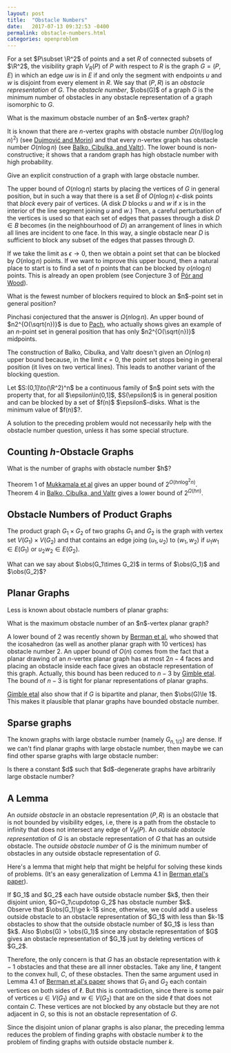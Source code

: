 ```yaml
---
layout: post
title:  "Obstacle Numbers"
date:   2017-07-13 09:32:53 -0400
permalink: obstacle-numbers.html
categories: openproblem
---
```

$\DeclareMathOperator{\obs}{obs}\newcommand{\R}{\mathbb{R}}\DeclareMathOperator{\cupdotop}{\dot{\cup}}$For a set $P\subset \R^2$ of points and a set $R$ of connected subsets of $\R^2$, the visibility graph $V_R(P)$ of $P$ with respect to $R$ is the graph $G=(P,E)$ in which an edge $uw$ is in $E$ if and only the segment with endpoints $u$ and $w$ is disjoint from every element in $R$.  We say that $(P,R)$ is an *obstacle representation* of $G$.  The *obstacle number*, $\obs(G)$ of a graph $G$ is the minimum number of obstacles in any obstacle representation of a graph isomorphic to $G$.

<div class="problem">
  What is the maximum obstacle number of an $n$-vertex graph?
</div>

It is known that there are $n$-vertex graphs with obstacle number $\Omega(n/(\log\log n)^2)$ (see [Dujmović and Morin][dujmovic-morin]) and that every $n$-vertex graph has obstacle number $O(n\log n)$ (see [Balko, Cibulka, and Valtr][balko-cibulka-valtr]).
The lower bound is non-constructive; it shows that a random graph has high obstacle number with high probability.

<div class="problem">
  Give an explicit construction of a graph with large obstacle number.
</div>

The upper bound of $O(n\log n)$ starts by placing the vertices of $G$ in general position, but in such a way that there is a set $B$ of $O(n\log n)$ $\epsilon$-disk points that *block* every pair of vertices. (A disk $D$ blocks $u$ and $w$ if $x$ is in the interior of the line segment joining $u$ and $w$.)  Then, a careful perturbation of the vertices is used so that each set of edges that passes through a disk $D\in B$ becomes (in the neighbourhood of $D$) an arrangement of lines in which all lines are incident to one face.  In this way, a single obstacle near $D$ is sufficient to block any subset of the edges that passes through $D$.

If we take the limit as $\epsilon\rightarrow 0$, then we obtain
a point set that can be blocked by $O(n\log n)$ points. If we want to improve this upper bound, then a natural place to start is to find a set of $n$ points that can be blocked by $o(n\log n)$ points.  This is already an open problem (see Conjecture 3 of [Pór and Wood][por-wood]).

<div class="problem">
  What is the fewest number of blockers required to block an $n$-point set in general position?
</div>

Pinchasi conjectured that the answer is $\Omega(n\log n)$.  An upper bound of $n2^{O(\sqrt{n})}$ is due to [Pach][pach], who actually shows gives an example of an $n$-point set in general position that has only $n2^{O(\sqrt{n})}$ midpoints.

The construction of Balko, Cibulka, and Valtr doesn't given an $O(n\log n)$ upper bound because, in the limit $\epsilon=0$, the point set stops being in general position (it lives on two vertical lines).  This leads to another variant of the blocking question.  

<div class="problem">
  Let $S:(0,1]\to(\R^2)^n$ be a continuous family of $n$ point sets with the property that, for all $\epsilon\in(0,1]$, $S(\epsilon)$ is in general position and can be blocked by a set of $f(n)$ $\epsilon$-disks.  What is the minimum value of $f(n)$?.
</div>

A solution to the preceding problem would not necessarily help with the obstacle number question, unless it has some special structure.


## Counting $h$-Obstacle Graphs

<div class="problem">
  What is the number of graphs with obstacle number $h$?
</div>

Theorem 1 of [Mukkamala et al][mukkamala-etal] gives an upper bound of $2^{O(hn\log^2 n)}$.  Theorem 4 in [Balko, Cibulka, and Valtr][balko-cibulka-valtr] gives a lower bound of $2^{\Omega(hn)}$.

## Obstacle Numbers of Product Graphs

The product graph $G_1\times G_2$ of two graphs $G_1$ and $G_2$ is the graph with vertex set $V(G_1)\times V(G_2)$ and that contains an edge joing $(u_1,u_2)$ to $(w_1,w_2)$ if
$u_1w_1\in E(G_1)$ or $u_2w_2\in E(G_2)$.

<div class="problem">
  What can we say about $\obs(G_1\times G_2)$ in terms of $\obs(G_1)$ and $\obs(G_2)$?
</div>

## Planar Graphs

Less is known about obstacle numbers of planar graphs:

<div class="problem">
  What is the maximum obstacle number of an $n$-vertex planar graph?
</div>

A lower bound of 2 was recently shown by [Berman et al][berman-etal], who showed that the icosahedron (as well as another planar graph with 10 vertices) has obstacle number 2.  An upper bound of $O(n)$ comes from the fact that a planar drawing of an $n$-vertex planar graph has at most $2n-4$ faces and placing an obstacle inside each face gives an obstacle representation of this graph.  Actually, this bound has been reduced to $n-3$ by [Gimble etal][gimble-etal].  The bound of $n-3$ is tight for planar representations of planar graphs.

[Gimble etal][gimble-etal] also show that if $G$ is bipartite and planar, then $\obs(G)\le 1$.  This makes it plausible that planar graphs have bounded obstacle number.

## Sparse graphs

The known graphs with large obstacle number (namely $G_{n,1/2}$) are dense. If we can't find planar graphs with large obstacle number, then maybe we can find other sparse graphs with large obstacle number:

<div class="problem">
  Is there a constant $d$ such that $d$-degenerate graphs have arbitrarily large obstacle number?
</div>


## A Lemma

An *outside obstacle* in an obstacle representation $(P,R)$ is an obstacle that is not bounded by visibility edges, i.e, there is a path from the obstacle to infinity that does not intersect any edge of $V_R(P)$. An *outside obstacle representation* of $G$ is an obstacle representation of $G$ that has an outside obstacle.  The *outside obstacle number* of $G$ is the minimum number of obstacles in any outside obstacle representation of $G$.

Here's a lemma that might help that might be helpful for solving these kinds of problems. (It's an easy generalization of Lemma 4.1
in [Berman etal's paper][berman-etal]).

<div class="lemma">
  If $G_1$ and $G_2$ each have outside obstacle number $k$, then their disjoint
  union, $G=G_1\cupdotop G_2$ has obstacle number $k$.
</div>

<div class="proof" markdown="1">
Observe that $\obs(G_1)\ge k-1$ since, otherwise, we could add a useless outside obstacle to an obstacle representation of $G_1$ with less than $k-1$ obstacles to show that the outside obstacle number of $G_1$ is less than $k$. Also $\obs(G) > \obs(G_1)$ since any obstacle representation of $G$ gives an obstacle representation of $G_1$ just by deleting vertices of $G_2$.

Therefore, the only concern is that $G$ has an obstacle representation with $k-1$ obstacles and that these are all inner obstacles. Take any line, $\ell$ tangent to the convex hull, $C$, of these obstacles.  Then the same argument used in Lemma 4.1 of [Berman et al's paper][berman-etal] shows that $G_1$ and $G_2$ each contain vertices on both sides of $\ell$.  But this is contradiction, since there is some pair of vertices $u\in V(G_1)$ and $w\in V(G_2)$ that are on the side $\ell$ that does not contain $C$.  These vertices are not blocked by any obstacle but they are not adjacent in $G$, so this is not an obstacle representation of $G$.
</div>

Since the disjoint union of planar graphs is also planar, the preceding lemma reduces the problem of finding graphs with obstacle number $k$ to the problem of finding graphs with outside obstacle number $k$.

[dujmovic-morin]: http://www.combinatorics.org/ojs/index.php/eljc/article/view/v22i3p1
[balko-cibulka-valtr]: https://arxiv.org/abs/1610.04741
[berman-etal]: https://arxiv.org/abs/1606.03782
[gimble-etal]: https://arxiv.org/abs/1706.06992
[mukkamala-etal]: http://www.combinatorics.org/ojs/index.php/eljc/article/view/v19i2p32
[por-wood]: http://dx.doi.org/10.20382/jocg.v1i1a3
[pach]: https://www.math.nyu.edu/~pach/publications/midpoint.ps

